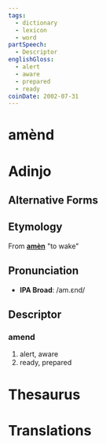 ```yaml
---
tags:
  - dictionary
  - lexicon
  - word
partSpeech:
  - Descriptor
englishGloss:
  - alert
  - aware
  - prepared
  - ready
coinDate: 2002-07-31
---
```

# amènd

# Adinjo
## Alternative Forms

## Etymology
From [**amèn**](lexicon/a/amèn) "to wake"

## Pronunciation
- **IPA Broad**: /am.ɛnd/

## Descriptor

### amend
1. alert, aware
2. ready, prepared

# Thesaurus

# Translations
